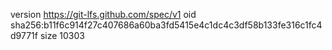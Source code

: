 version https://git-lfs.github.com/spec/v1
oid sha256:b11f6c914f27c407686a60ba3fd5415e4c1dc4c3df58b133fe316c1fc4d9771f
size 10303
